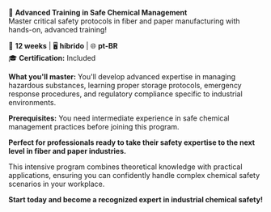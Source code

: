 🚀 **Advanced Training in Safe Chemical Management**  
Master critical safety protocols in fiber and paper manufacturing with hands-on, advanced training!

📅 **12 weeks** | 🖥 **híbrido** | 🌐 **pt-BR**  
🎓 **Certification:** Included

**What you'll master:**
You'll develop advanced expertise in managing hazardous substances, learning proper storage protocols, emergency response procedures, and regulatory compliance specific to industrial environments.

**Prerequisites:**
You need intermediate experience in safe chemical management practices before joining this program.

**Perfect for professionals ready to take their safety expertise to the next level in fiber and paper industries.**

This intensive program combines theoretical knowledge with practical applications, ensuring you can confidently handle complex chemical safety scenarios in your workplace.

**Start today and become a recognized expert in industrial chemical safety!**